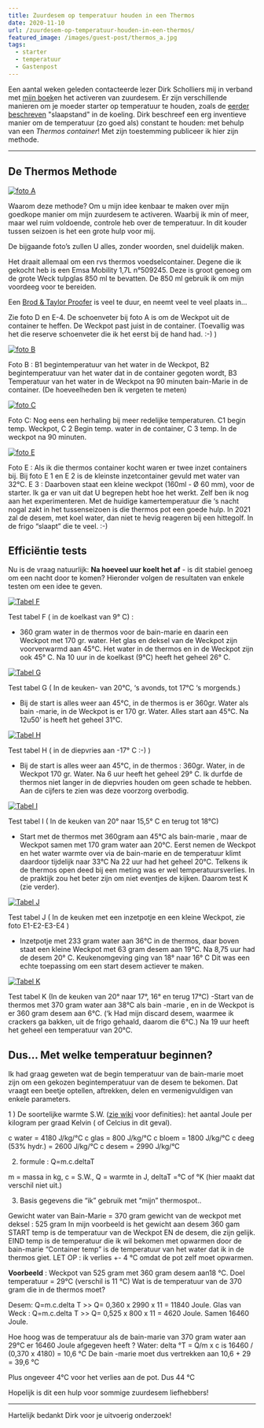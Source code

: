 ```yaml
---
title: Zuurdesem op temperatuur houden in een Thermos
date: 2020-11-10
url: /zuurdesem-op-temperatuur-houden-in-een-thermos/
featured_image: /images/guest-post/thermos_a.jpg
tags:
  - starter
  - temperatuur
  - Gastenpost
---
```


Een aantal weken geleden contacteerde lezer Dirk Scholliers mij in verband met [mijn boek](/het-boek)en het activeren van zuurdesem. Er zijn verschillende manieren om je moeder starter op temperatuur te houden, zoals de [eerder beschreven](/hoe-onderhoud-ik-mijn-desem/) "slaapstand" in de koeling. Dirk beschreef een erg inventieve manier om de temperatuur (zo goed als) constant te houden: met behulp van een _Thermos container_! Met zijn toestemming publiceer ik hier zijn methode.

---

## De Thermos Methode

[![foto A](/images/guest-post/thermos_a.jpg)](/images/guest-post/thermos_a.jpg)

Waarom deze  methode?  Om u mijn idee kenbaar te maken over mijn goedkope manier om mijn zuurdesem te activeren. Waarbij ik min of meer, maar wel ruim voldoende, controle heb over de temperatuur.
In dit kouder tussen seizoen is het een grote hulp voor mij.

De bijgaande foto’s zullen U alles, zonder woorden, snel duidelijk maken.

Het draait allemaal om een rvs thermos voedselcontainer. Degene die ik gekocht heb is een Emsa Mobility 1,7L  n°509245. Deze is groot genoeg om de grote Weck tulpglas 850 ml te bevatten. De 850 ml gebruik ik om mijn voordeeg voor te bereiden.

Een [Brod & Taylor Proofer](https://brodandtaylor.com/pages/folding-proofer-slow-cooker) is veel te duur, en neemt veel te veel plaats in... 

Zie foto D en E-4.
De schoenveter bij foto A is om de Weckpot uit de container te heffen.
De Weckpot past juist in de container.
(Toevallig was het die reserve schoenveter die ik het eerst bij de hand had. :-) )

[![foto B](/images/guest-post/thermos_b.jpg)](/images/guest-post/thermos_b.jpg)

Foto B : B1 begintemperatuur van het water in de Weckpot,  B2 begintemperatuur van het water dat in de container gegoten wordt, B3 Temperatuur van het water in de Weckpot na 90 minuten bain-Marie in de container.
(De hoeveelheden ben ik vergeten te meten)

[![foto C](/images/guest-post/thermos_c.jpg)](/images/guest-post/thermos_c.jpg)

Foto C: Nog eens een herhaling bij meer redelijke temperaturen. C1 begin temp. Weckpot, C 2 Begin temp. water in de container, C 3 temp. In de weckpot na 90 minuten.

[![foto E](/images/guest-post/thermos_e.jpg)](/images/guest-post/thermos_e.jpg)

Foto E : Als ik die thermos container kocht waren er twee inzet containers bij. Bij foto E 1 en E 2 is de kleinste inzetcontainer gevuld met water van 32°C.
E 3 : Daarboven staat een kleine weckpot (160ml - Ø 60 mm), voor de starter.
 Ik ga er van uit dat U begrepen hebt hoe het werkt.
Zelf ben ik nog aan het experimenteren.
Met de huidige kamertemperatuur die ‘s nacht nogal zakt in het tussenseizoen is die thermos pot een goede hulp.
In 2021 zal de desem, met koel water, dan niet te hevig reageren bij een hittegolf. In de frigo “slaapt” die te veel. :-)

## Efficiëntie tests

Nu is de vraag natuurlijk: **Na hoeveel uur koelt het af** - is dit stabiel genoeg om een nacht door te komen? Hieronder volgen de resultaten van enkele testen om een idee te geven. 

[![Tabel F](/images/guest-post/tabel-f.jpg)](/images/guest-post/tabel-f.jpg)

Test tabel F ( in de koelkast van 9° C) :
- 360 gram water in de thermos voor de bain-marie en daarin een Weckpot met 170 gr. water. Het glas en deksel van de Weckpot zijn voorverwarmd aan 45°C. Het water in de thermos en in de Weckpot zijn ook 45° C.
Na 10 uur in de koelkast (9°C) heeft het geheel  26° C.

[![Tabel G](/images/guest-post/tabel-g.jpg)](/images/guest-post/tabel-g.jpg)

Test tabel G ( In de keuken- van 20°C, ‘s avonds, tot 17°C ‘s morgends.)
- Bij de start is alles weer aan 45°C, in de thermos is er 360gr. Water als bain -marie, in de Weckpot is er 170 gr. Water. Alles start aan 45°C.
Na 12u50' is heeft het geheel 31°C.

[![Tabel H](/images/guest-post/tabel-h.jpg)](/images/guest-post/tabel-h.jpg)

Test tabel H ( in de diepvries aan -17° C :-) )
 - Bij de start is alles weer aan 45°C, in de thermos : 360gr. Water, in de Weckpot 170 gr. Water.
Na 6 uur heeft het geheel 29° C.
Ik durfde de thermos niet langer in de diepvries houden om geen schade te hebben.
Aan de cijfers te zien was deze voorzorg overbodig.

[![Tabel I](/images/guest-post/tabel-i.jpg)](/images/guest-post/tabel-i.jpg)

Test tabel I ( In de keuken van 20° naar 15,5° C en terug tot 18°C)
- Start met de thermos met 360gram aan 45°C als bain-marie , maar de Weckpot samen  met 170 gram water aan 20°C. Eerst nemen de Weckpot en het water warmte over via de bain-marie en de temperatuur klimt daardoor tijdelijk naar 33°C
Na 22 uur had het geheel 20°C.
Telkens ik de thermos open deed bij een meting was er wel temperatuursverlies.
In de praktijk zou het beter zijn om niet eventjes de kijken. Daarom test K (zie verder).

[![Tabel J](/images/guest-post/tabel-j.jpg)](/images/guest-post/tabel-j.jpg)

Test tabel J ( In de keuken met een inzetpotje en een kleine Weckpot, zie foto E1-E2-E3-E4 )
- Inzetpotje met 233 gram water aan 36°C in de thermos, daar boven staat een kleine Weckpot met 63 gram desem aan 19°C.
Na 8,75 uur had de desem 20° C.
Keukenomgeving ging van 18° naar 16° C
Dit was een echte toepassing om een  start desem actiever te maken.

[![Tabel K](/images/guest-post/tabel-k.jpg)](/images/guest-post/tabel-k.jpg)

Test tabel K (In de keuken van 20° naar 17°, 16° en terug 17°C)
-Start van de thermos met 370 gram water aan 38°C als bain -marie , en in de Weckpot is er 360 gram desem aan 6°C. (‘k Had mijn discard desem, waarmee ik crackers ga bakken, uit de frigo gehaald, daarom die 6°C.)
Na 19 uur heeft het geheel een temperatuur van 20°C.

## Dus... Met welke temperatuur beginnen?

Ik had graag geweten wat de begin temperatuur van de bain-marie moet zijn om een gekozen begintemperatuur van de desem te bekomen. Dat vraagt een beetje optellen, aftrekken, delen en vermenigvuldigen van enkele parameters.

1 ) De soortelijke warmte S.W. ([zie wiki](https://nl.wikipedia.org/wiki/Soortelijke_warmte) voor definities): het aantal Joule per kilogram per graad Kelvin ( of Celcius in dit geval).

c water = 4180 J/kg/°C
c glas   = 800 J/kg/°C
c bloem = 1800 J/kg/°C
c deeg (53% hydr.) = 2600 J/kg/°C
c desem = 2990 J/kg/°C

2) formule : Q=m.c.deltaT

m = massa in kg,   c = S.W., Q = warmte in J, deltaT =°C of °K (hier maakt dat verschil niet uit.)

3) Basis gegevens die “ik” gebruik met “mijn” thermospot..

Gewicht water van Bain-Marie = 370 gram
gewicht van de weckpot met deksel : 525 gram
In mijn voorbeeld is het gewicht aan desem 360 gam
START temp is de temperatuur van de Weckpot EN de desem, die zijn gelijk.
EIND temp is de temperatuur die ik wil bekomen met opwarmen door de bain-marie
“Container temp” is de temperatuur van het water dat ik in de thermos giet.
LET OP : ik verlies +- 4 °C omdat de pot zelf moet opwarmen.

**Voorbeeld** :
Weckpot van 525 gram met 360 gram desem aan18 °C.
Doel temperatuur = 29°C (verschil is 11 °C)
Wat is de temperatuur van de 370 gram die in de thermos moet?

Desem: Q=m.c.delta T >>  Q= 0,360 x 2990 x 11 = 11840 Joule.
Glas van Weck : Q=m.c.delta T >>  Q= 0,525 x 800 x 11 = 4620 Joule.
Samen 16460 Joule.

Hoe hoog was de temperatuur als de bain-marie van  370 gram water aan 29°C er
16460 Joule afgegeven heeft ?
Water: delta °T = Q/m x c is 16460 / (0,370 x 4180) = 10,6 °C
De bain -marie moet dus vertrekken aan 10,6 + 29 = 39,6 °C

Plus ongeveer 4°C voor het verlies aan de pot. Dus 44 °C


Hopelijk is dit een hulp voor sommige zuurdesem liefhebbers!

---

Hartelijk bedankt Dirk voor je uitvoerig onderzoek!

